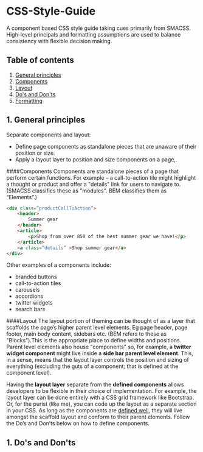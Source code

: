# CSS-Style-Guide
A component based CSS style guide taking cues primarily from SMACSS. High-level principals and formatting assumptions are used to balance consistency with flexible decision making. 

## Table of contents
1. [General principles](#general-principles)
  1. [Components](#Components)
  2. [Layout](#Layout)
2. [Do's and Don'ts](#doDont)
3. [Formatting](#Format)


<a name="general-principles"></a>
## 1. General principles
Separate components and layout: 
* Define page components as standalone pieces that are unaware of their position or size. 
* Apply a layout layer to position and size components on a page,.

<a name="Components"></a>
####Components
Components are standalone pieces of a page that perform certain functions. For example – a call-to-action tile might highlight a thought or product and offer a "details" link for users to navigate to. (SMACSS classifies these as "modules". BEM classifies them as “Elements”.) 

```html
<div class=”productCallToAction”>
	<header>
		Summer gear
	</header>
	<article>
		<p>Shop from over 850 of the best summer gear we have!</p>
	</article>
	<a class=”details” >Shop summer gear</a> 
</div>
```

Other examples of a components include:
* branded buttons
* call-to-action tiles 
* carousels 
* accordions 
* twitter widgets 
* search bars

<a name="Layout"></a>
####Layout 
The layout portion of theming can be thought of as a layer that scaffolds the page’s higher parent level elements. Eg page header, page footer, main body content, sidebars etc.  (BEM refers to these as "Blocks").This is the appropriate place to define widths and positions.  Parent level elements also house "components" so, for example, a **twitter widget component** might live inside a **side bar parent level element**. This, in a sense, means that the layout layer controls the position and sizing of everything (excluding the guts of a component; that is defined at the component level).

Having the **layout layer** separate from the **defined components** allows developers to be flexible in their choice of implementation. For example, the layout layer can be done entirely with a CSS grid framework like Bootstrap. Or, for the purist (like me), you can code up the layout as a separate section in your CSS.  As long as the components are [defined well](#doDont), they will live amongst the scaffold layout and conform to their parent elements. Follow the Do’s and Don’ts below on how to define components. 


<a name="doDont"></a>
## 1. Do's and Don'ts


